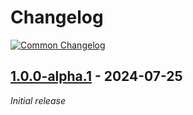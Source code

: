 # Changelog

[![Common Changelog](https://common-changelog.org/badge.svg)](https://common-changelog.org)

## [1.0.0-alpha.1] - 2024-07-25

_Initial release_

[1.0.0-alpha.1]: https://github.com/jalendport/spark-craft/releases/tag/1.0.0-alpha.1
